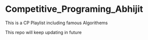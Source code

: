 # Competitive_Programing_Abhijit

This is a CP Playlist including famous Algorithems

This repo will keep updating in future
